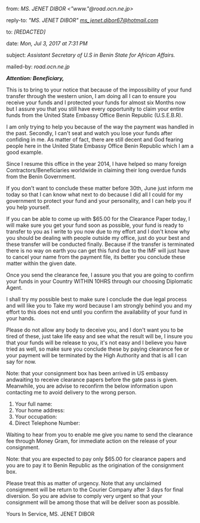from:	*MS. JENET DIBOR <"www."@road.ocn.ne.jp>*

reply-to:	*"MS. JENET DIBOR" <ms_jenet.dibor67@hotmail.com>*

to: *[REDACTED]*

date:	*Mon, Jul 3, 2017 at 7:31 PM*

subject:	*Assistant Secretary of U.S in Benin State for African Affairs.*

mailed-by:	*road.ocn.ne.jp*

***Attention: Beneficiary,***

This is to bring to your notice that because of the impossibility of your fund
transfer through the western union, I am doing all I can to ensure you receive
your funds and I protected your funds for almost six Months now but I assure
you that you still have every opportunity to claim your entire funds from the
United State Embassy Office Benin Republic (U.S.E.B.R).

I am only trying to help you because of the way the payment was handled in the
past. Secondly, I can't seat and watch you lose your funds after confiding in
me. As matter of fact, there are still decent and God fearing people here in
the United State Embassy Office Benin Republic which I am a good example.

Since I resume this office in the year 2014, I have helped so many foreign
Contractors/Beneficiaries worldwide in claiming their long overdue funds from
the Benin Government.

If you don't want to conclude these matter before 30th, June just inform me
today so that I can know what next to do because I did all I could for my
government to protect your fund and your personality, and I can help you if you
help yourself.

If you can be able to come up with $65.00 for the Clearance Paper today, I will
make sure you get your fund soon as possible, your fund is ready to transfer to
you as I write to you now due to my effort and I don't know why you should be
dealing with people outside my office, just do your best and these transfer
will be conducted finally. Because  if the transfer is terminated there is no
way on earth you can get this fund due to the IMF will just have to cancel your
name from the payment file, its better you conclude these matter within the
given date.

Once you send the clearance fee, I assure you that you are going to confirm
your funds in your Country WITHIN 10HRS  through our choosing Diplomatic Agent.

I shall try my possible best to make sure I conclude the due legal process and
will like you to Take my word because I am strongly behind you and my effort to
this does not end until you confirm the availability of your fund in your
hands.

Please do not allow any body to deceive you, and I don't want you to be tired
of these, just take life easy and see what the result will be, I insure you
that your funds will be release to you, it's not easy and I believe you have
tried as well, so make sure you conclude these by paying clearance fee or your
payment will be terminated by the High Authority and that is all I can say for
now.

Note: that your consignment box has been arrived in US embassy andwaiting to
receive clearance papers before the gate pass is given. Meanwhile, you are
advise to reconfirm the below information upon contacting me to avoid delivery
to the wrong person.

1. Your full name:
2. Your home address:
3. Your occupation:
4. Direct Telephone Number:

Waiting to hear from you to enable me give you name to send the clearance fee
through Money Gram, for immediate action on the
release of your consignment.

Note: that you are expected to pay only $65.00 for clearance papers and you are
to pay it to Benin Republic as the origination of the consignment box.

Please treat this as matter of urgency. Note that any unclaimed consignment
will be return to the Courier Company after 3 days for final diversion. So you
are advise to comply very urgent so that your consignment will be among those
that will be deliver soon as possible.

Yours In Service,
MS. JENET DIBOR
